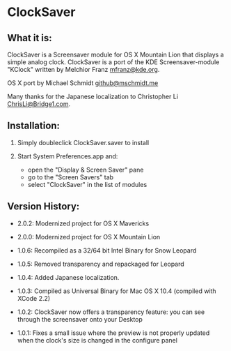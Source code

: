 ClockSaver
==========


What it is:
-----------

ClockSaver is a Screensaver module for OS X  Mountain Lion that displays a simple analog clock. ClockSaver is a port of the KDE Screensaver-module "KClock" written by Melchior Franz <mfranz@kde.org>.

OS X port by Michael Schmidt <github@mschmidt.me>

Many thanks for the Japanese localization to Christopher Li <ChrisLi@Bridge1.com>.


Installation:
-------------

1. Simply doubleclick ClockSaver.saver to install

2. Start System Preferences.app and:

    -   open the "Display & Screen Saver" pane
    -   go to the "Screen Savers" tab
    -   select "ClockSaver" in the list of modules


Version History:
----------------

- 2.0.2:    Modernized project for OS X Mavericks

- 2.0.0:    Modernized project for OS X Mountain Lion

- 1.0.6:    Recompiled as a 32/64 bit Intel Binary for Snow Leopard

- 1.0.5:    Removed transparency and repackaged for Leopard

- 1.0.4:    Added Japanese localization.

- 1.0.3:    Compiled as Universal Binary for Mac OS X 10.4 (compiled with XCode 2.2)

- 1.0.2:    ClockSaver now offers a transparency feature: you can see through the screensaver onto your Desktop

- 1.0.1:    Fixes a small issue where the preview is not properly updated when the clock's size is changed in the configure panel
